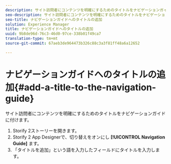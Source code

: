 ```yaml
---
description: サイト訪問者にコンテンツを明確にするためのタイトルをナビゲーションガイドに付けます。
seo-description: サイト訪問者にコンテンツを明確にするためのタイトルをナビゲーションガイドに付けます。
seo-title: ナビゲーションガイドへのタイトルの追加
solution: Experience Manager
title: ナビゲーションガイドへのタイトルの追加
uuid: 9b8de96d-76c3-46d0-97ce-338b01f49ca7
translation-type: tm+mt
source-git-commit: 67aeb3de964473b326c88c3a3f81ff48a6a12652

---
```



# ナビゲーションガイドへのタイトルの追加{#add-a-title-to-the-navigation-guide}

サイト訪問者にコンテンツを明確にするためのタイトルをナビゲーションガイドに付けます。

1. Storify 2ストーリーを開きます。
1. Storify 2 App Designerで、切り替えをオンにし **[!UICONTROL Navigation Guide]** ます。
1. 「タイトルを追加」という語を入力したフィールドにタイトルを入力します。
